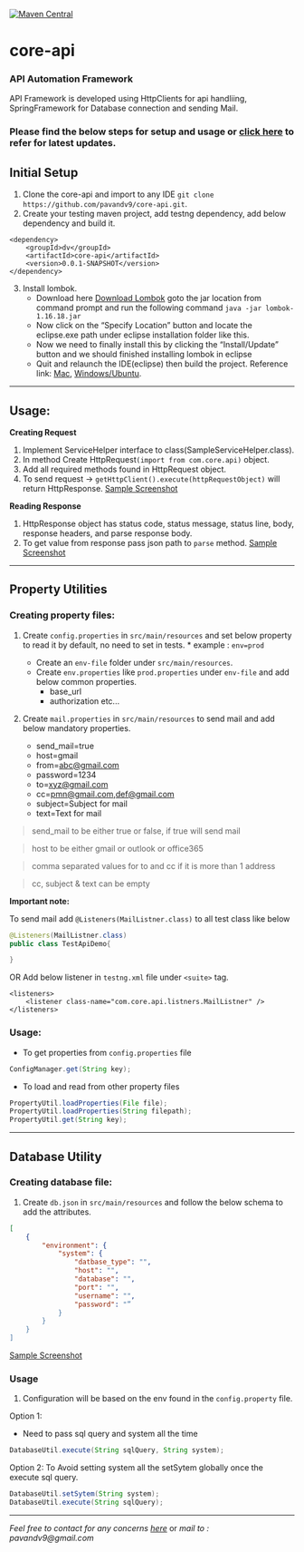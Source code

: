 [![Maven Central](https://maven-badges.herokuapp.com/maven-central/com.github.pavandv9/core-api/badge.svg)](https://maven-badges.herokuapp.com/maven-central/com.github.pavandv9/core-api)

# core-api
### API Automation Framework
API Framework is developed using HttpClients for api handliing, SpringFramework for Database connection and sending Mail.

### Please find the below steps for setup and usage or [click here](https://pavandv9.gitbook.io/automation/api-testing/api-automation-framework) to refer for latest updates.

## Initial Setup
1. Clone the core-api and import to any IDE `git clone https://github.com/pavandv9/core-api.git`.
2. Create your testing maven project, add testng dependency, add below dependency and build it.
``` maven
<dependency>
	<groupId>dv</groupId>
	<artifactId>core-api</artifactId>
	<version>0.0.1-SNAPSHOT</version>
</dependency>
```
3. Install lombok.
	* Download here [Download Lombok](https://projectlombok.org/downloads/lombok.jar) goto the jar location from command prompt and run the following command 	`java -jar lombok-1.16.18.jar`
	* Now click on the “Specify Location” button and locate the eclipse.exe path under eclipse installation folder like this.
	* Now we need to finally install this by clicking the “Install/Update” button and we should finished installing lombok in eclipse
	* Quit and relaunch the IDE(eclipse) then build the project.
	Reference link: [Mac](https://nawaman.net/blog/2017-11-05), [Windows/Ubuntu](https://howtodoinjava.com/automation/lombok-eclipse-installation-examples/).
***

## Usage:
**Creating Request**
1. Implement ServiceHelper interface to class(SampleServiceHelper.class).
2. In method Create HttpRequest`(import from com.core.api)` object.
3. Add all required methods found in HttpRequest object.
4. To send request → `getHttpClient().execute(httpRequestObject)` will return HttpResponse.
[Sample Screenshot](https://drive.google.com/open?id=1PY5yg7bwNzuzwg73CKLSeg7FtzFZuHHH)

**Reading Response**
1. HttpResponse object has status code, status message, status line, body, response headers, and parse response body.
2. To get value from response pass json path to `parse` method.
[Sample Screenshot](https://drive.google.com/open?id=1lbIPr9wE-4bEDfbS-Fq1cSRNlwdq1JP8)

***

## Property Utilities
### Creating property files:
1. Create `config.properties` in `src/main/resources` and set below property to read it by default, no need to set in tests.
		* example : `env=prod`
	* Create an `env-file` folder under `src/main/resources`.
	* Create `env.properties` like `prod.properties` under `env-file` and add below common properties.
		* base_url
		* authorization etc...

2. Create `mail.properties` in `src/main/resources` to send mail and add below mandatory properties.
	* send_mail=true
	* host=gmail
	* from=abc@gmail.com
	* password=1234
	* to=xyz@gmail.com
	* cc=pmn@gmail.com,def@gmail.com
	* subject=Subject for mail
	* text=Text for mail

> send_mail to be either true or false, if true will send mail

> host to be either gmail or outlook or office365

> comma separated values for to and cc if it is more than 1 address

> cc, subject & text can be empty 

**Important note:** 

To send mail add `@Listeners(MailListner.class)` to all test class like below
``` java
@Listeners(MailListner.class)
public class TestApiDemo{

}
```
OR
Add below listener in `testng.xml` file under `<suite>` tag.
	
``` maven
<listeners>
	<listener class-name="com.core.api.listners.MailListner" />
</listeners>
```

### Usage:
* To get properties from `config.properties` file 
``` java
ConfigManager.get(String key);
```

* To load and read from other property files 
``` java
PropertyUtil.loadProperties(File file);
PropertyUtil.loadProperties(String filepath);
PropertyUtil.get(String key);
```


***

## Database Utility
### Creating database file:
1. Create `db.json` in `src/main/resources` and follow the below schema to add the attributes.
``` json
[
	{
		"environment": {
			"system": {
				"datbase_type": "",
				"host": "",
				"database": "",
				"port": "",
				"username": "",
				"password": "”
			}
		}
	}
]
```
[Sample Screenshot](https://drive.google.com/file/d/1yiNu5qCWC8YjrbxbRhoBuNP2bUMg6PAA/view?usp=sharing)

### Usage
1. Configuration will be based on the env found in the `config.property` file. 

Option 1:
* Need to pass sql query and system all the time 
```java
DatabaseUtil.execute(String sqlQuery, String system);
```


Option 2:
To Avoid setting system all the setSytem globally once the execute sql query.
``` java
DatabaseUtil.setSytem(String system);
DatabaseUtil.execute(String sqlQuery);
```

***
_Feel free to contact for any concerns [here](https://docs.google.com/forms/d/e/1FAIpQLSetfdBIBUXuDFQQ8hn0cmVgqontNmsYTA6sS13YGXmG6ATVUg/viewform)_ or
_mail to : pavandv9@gmail.com_
